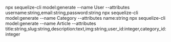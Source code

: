 npx sequelize-cli model:generate --name User --attributes username:string,email:string,password:string
npx sequelize-cli model:generate --name Category --attributes name:string
npx sequelize-cli model:generate --name Article --attributes title:string,slug:string,description:text,img:string,user_id:integer,category_id:integer